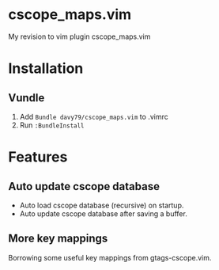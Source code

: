 cscope_maps.vim
===============

My revision to vim plugin cscope_maps.vim

# Installation

## Vundle

1. Add `Bundle davy79/cscope_maps.vim` to .vimrc
2. Run `:BundleInstall`

# Features

## Auto update cscope database

- Auto load cscope database (recursive) on startup.
- Auto update cscope database after saving a buffer.

## More key mappings

Borrowing some useful key mappings from gtags-cscope.vim.

